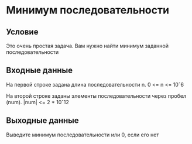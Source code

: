 # Минимум последовательности 

## Условие
Это очень простая задача. Вам нужно найти минимум заданной последовательности 

## Входные данные
На первой строке задана длина последовательности n. 0 <= n <= 10ˆ6

На второй строке заданы элементы последовательности через пробел (num). |num| <= 2 * 10ˆ12

## Выходные данные
Выведите минимум последовательности или 0, если его нет